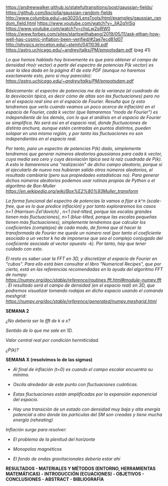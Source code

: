 https://andrewwalker.github.io/statefultransitions/post/gaussian-fields/
https://github.com/bsciolla/gaussian-random-fields
http://www.columbia.edu/~ap3020/LensTools/html/examples/gaussian_random_field.html
https://www.youtube.com/watch?v=_llA2q1rlSg
https://www.youtube.com/watch?v=chsLw2siRW0
https://www.forbes.com/sites/startswithabang/2019/05/11/ask-ethan-how-well-has-cosmic-inflation-been-verified/#2ae7ecd81d07
http://physics.princeton.edu/~steinh/0411036.pdf
https://astro.uchicago.edu/~andrey/talks/PM/pmpotsdam.pdf (pag 41)

*Lo que hemos hablado hoy brevemente es que para obtener el campo de densidad rho(r vector) a partir del espectro de potencias P(k vector) es usar la idea dada en la página 41 de este PDF (aunque no haremos exactamente esto, pero sí muy parecido): https://astro.uchicago.edu/~andrey/talks/PM/pmpotsdam.pdf*

*Básicamente: el espectro de potencias me da la varianza (el cuadrado de la desviación típica, es decir cómo de altas son las fluctuaciones) pero no en el espacio real sino en el espacio de Fourier. Resulta que (y esto tendremos que verlo cuando veamos un poco acerca de inflación) en el espacio de Fourier, cada k vector (que llamaremos "modo de Fourier") es independiente de los demás, con lo que el análisis en el espacio de Fourier se simplifica. No será así en el espacio real, donde fluctuaciones de distinta anchura, aunque estén centradas en puntos distintos, pueden solapar en una misma región, y por tanto las fluctuaciones no son independientes en el espacio real.*

*Por tanto, para un espectro de potencias P(k) dado, simplemente tendremos que generar números aleatorios gaussianos para cada k vector, cuya media sea cero y cuya desviación típica sea la raíz cuadrada de P(k). A esto le llamaremos una "realización" de dicho campo aleatorio, porque si al ejecutarlo de nuevo nos hubieran salido otros números aleatorios, el resultado cambiaría (pero sus propiedades estadísticas no). Para generar dichos números aleatorios podemos usar rutinas propias de Python o el algoritmo de Box-Muller https://en.wikipedia.org/wiki/Box%E2%80%93Muller_transform*

*La forma funcional del espectro de potencias la vamos a fijar a k^n (scale-free, que es lo que predice inflación) y por tanto exploraremos los casos n=1 (Harrison-Zel'dovich) , n<1 (red-tilted, porque las escalas grandes tienen más fluctuaciones), n>1 (blue-tilted, porque las escalas pequeñas tienen más fluctuaciones), simplemente tendremos que calcular los coeficientes (complejos) de cada modo, de forma que al hacer la transformada de Fourier me quede un número real (por tanto el coeficiente asociado a un vector k ha de imponerse que sea el complejo conjugado del coeficiente asociado al vector opuesto -k). Por tanto, hay que tener cuidado con esto.*

*El resto es saber usar la FFT en 3D, y discretizar el espacio de Fourier en "cubos". Para ello está bien consultar el libro "Numerical Recipes", que por cierto, está en las referencias recomendadas en la ayuda del algoritmo FFT de numpy: https://numpy.org/doc/stable/reference/routines.fft.html#module-numpy.fft . El resultado será el campo de densidad (en el espacio real) en 3D, que podremos visualizar tomando rodajas en dicho espacio usando el comando meshgrid: https://numpy.org/doc/stable/reference/generated/numpy.meshgrid.html*

**SEMANA 2**

*¿No debería ser la ifft de k a x?*

*Sentido de lo que me sale en 1D.*

*Valor central real por condición hermiticidad.*

*¿P(k)?*

**SEMANA X (resolvimos lo de las sigmas)**

* *Al final de inflación (t=0) es cuando el campo escalar encuentra su mínimo.*

* *Oscila alrededor de este punto con fluctuaciones cuánticas.*

* *Estas fluctuaciones están amplificadas por la expansión exponencial del espacio.*

* *Hay una transición de un estado con densidad muy baja y alta energía potencial a otro donde las partículas del SM son creadas y tiene mucha energía (reheating)*

*Inflación surge para resolver:*

* *El problema de la plenitud del horizonte*

* *Monopolos magnéticos*

* *El fondo de ondas gravitacionales debería estar ahí*

**RESULTADOS - MATERIALES Y MÉTODOS (ENTORNO, HERRAMIENTAS MATEMÁTICAS) - INTRODUCCIÓN (ECUACIONES) - OBJETIVOS - CONCLUSIONES - ABSTRACT - BIBLIOGRAFÍA**